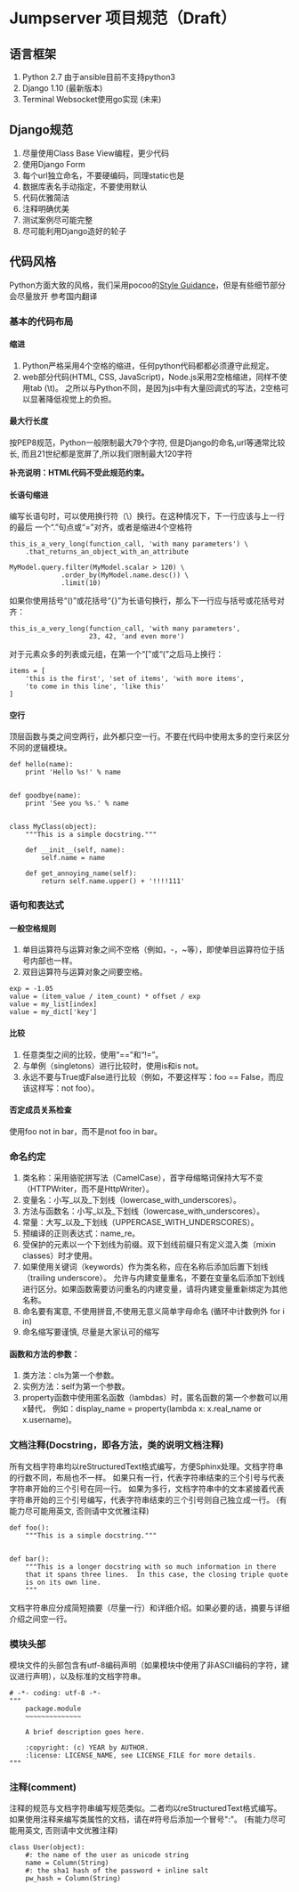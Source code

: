 # Jumpserver 项目规范（Draft）

## 语言框架
1. Python 2.7 由于ansible目前不支持python3
2. Django 1.10 (最新版本)
3. Terminal Websocket使用go实现 (未来)


## Django规范
1. 尽量使用Class Base View编程，更少代码
2. 使用Django Form
3. 每个url独立命名，不要硬编码，同理static也是
4. 数据库表名手动指定，不要使用默认
5. 代码优雅简洁
6. 注释明确优美
7. 测试案例尽可能完整
8. 尽可能利用Django造好的轮子


## 代码风格

Python方面大致的风格，我们采用pocoo的[Style Guidance](http://www.pocoo.org/internal/styleguide/)，但是有些细节部分会尽量放开
参考国内翻译

### 基本的代码布局

#### 缩进

1. Python严格采用4个空格的缩进，任何python代码都都必须遵守此规定。
2. web部分代码(HTML, CSS, JavaScript)，Node.js采用2空格缩进，同样不使用tab (\t)。
之所以与Python不同，是因为js中有大量回调式的写法，2空格可以显著降低视觉上的负担。

#### 最大行长度

按PEP8规范，Python一般限制最大79个字符, 但是Django的命名,url等通常比较长,
而且21世纪都是宽屏了,所以我们限制最大120字符

**补充说明：HTML代码不受此规范约束。**

#### 长语句缩进

编写长语句时，可以使用换行符（\）换行。在这种情况下，下一行应该与上一行的最后
一个“.”句点或“=”对齐，或者是缩进4个空格符

```
this_is_a_very_long(function_call, 'with many parameters') \
    .that_returns_an_object_with_an_attribute

MyModel.query.filter(MyModel.scalar > 120) \
             .order_by(MyModel.name.desc()) \
             .limit(10)
```

如果你使用括号“()”或花括号“{}”为长语句换行，那么下一行应与括号或花括号对齐：
```
this_is_a_very_long(function_call, 'with many parameters',
                    23, 42, 'and even more')
```

对于元素众多的列表或元组，在第一个“[”或“(”之后马上换行：

```
items = [
    'this is the first', 'set of items', 'with more items',
    'to come in this line', 'like this'
]
```

#### 空行

顶层函数与类之间空两行，此外都只空一行。不要在代码中使用太多的空行来区分不同的逻辑模块。

```
def hello(name):
    print 'Hello %s!' % name


def goodbye(name):
    print 'See you %s.' % name


class MyClass(object):
    """This is a simple docstring."""

    def __init__(self, name):
        self.name = name

    def get_annoying_name(self):
        return self.name.upper() + '!!!!111'
```


### 语句和表达式

#### 一般空格规则

1. 单目运算符与运算对象之间不空格（例如，-，~等），即使单目运算符位于括号内部也一样。
2. 双目运算符与运算对象之间要空格。

```
exp = -1.05
value = (item_value / item_count) * offset / exp
value = my_list[index]
value = my_dict['key']
```

#### 比较

1. 任意类型之间的比较，使用“==”和“!=”。
2. 与单例（singletons）进行比较时，使用is和is not。
3. 永远不要与True或False进行比较（例如，不要这样写：foo == False，而应该这样写：not foo）。

#### 否定成员关系检查

使用foo not in bar，而不是not foo in bar。


### 命名约定

1. 类名称：采用骆驼拼写法（CamelCase），首字母缩略词保持大写不变（HTTPWriter，而不是HttpWriter）。
2. 变量名：小写_以及_下划线（lowercase_with_underscores）。
3. 方法与函数名：小写_以及_下划线（lowercase_with_underscores）。
4. 常量：大写_以及_下划线（UPPERCASE_WITH_UNDERSCORES）。
5. 预编译的正则表达式：name_re。
6. 受保护的元素以一个下划线为前缀。双下划线前缀只有定义混入类（mixin classes）时才使用。
7. 如果使用关键词（keywords）作为类名称，应在名称后添加后置下划线（trailing underscore）。
允许与内建变量重名，不要在变量名后添加下划线进行区分。如果函数需要访问重名的内建变量，请将内建变量重新绑定为其他名称。
8. 命名要有寓意, 不使用拼音,不使用无意义简单字母命名 (循环中计数例外 for i in)
9. 命名缩写要谨慎, 尽量是大家认可的缩写


#### 函数和方法的参数：

1. 类方法：cls为第一个参数。
2. 实例方法：self为第一个参数。
3. property函数中使用匿名函数（lambdas）时，匿名函数的第一个参数可以用x替代，
例如：display_name = property(lambda x: x.real_name or x.username)。



### 文档注释(Docstring，即各方法，类的说明文档注释)

所有文档字符串均以reStructuredText格式编写，方便Sphinx处理。文档字符串的行数不同，布局也不一样。
如果只有一行，代表字符串结束的三个引号与代表字符串开始的三个引号在同一行。
如果为多行，文档字符串中的文本紧接着代表字符串开始的三个引号编写，代表字符串结束的三个引号则自己独立成一行。
(有能力尽可能用英文, 否则请中文优雅注释)


```
def foo():
    """This is a simple docstring."""


def bar():
    """This is a longer docstring with so much information in there
    that it spans three lines.  In this case, the closing triple quote
    is on its own line.
    """
```

文档字符串应分成简短摘要（尽量一行）和详细介绍。如果必要的话，摘要与详细介绍之间空一行。

### 模块头部

模块文件的头部包含有utf-8编码声明（如果模块中使用了非ASCII编码的字符，建议进行声明），以及标准的文档字符串。

```
# -*- coding: utf-8 -*-
"""
    package.module
    ~~~~~~~~~~~~~~

    A brief description goes here.

    :copyright: (c) YEAR by AUTHOR.
    :license: LICENSE_NAME, see LICENSE_FILE for more details.
"""
```


### 注释(comment)

注释的规范与文档字符串编写规范类似。二者均以reStructuredText格式编写。
如果使用注释来编写类属性的文档，请在#符号后添加一个冒号":"。
(有能力尽可能用英文, 否则请中文优雅注释)

```
class User(object):
    #: the name of the user as unicode string
    name = Column(String)
    #: the sha1 hash of the password + inline salt
    pw_hash = Column(String)
```

